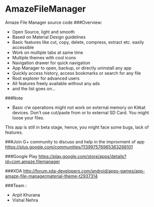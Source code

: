 # AmazeFileManager
Amaze File Manager source code
###Overview:
- Open Source, light and smooth
- Based on Material Design guidelines
- Basic features like cut, copy, delete, compress, extract etc. easily accessible
- Work on multiple tabs at same time
- Multiple themes with cool icons
- Navigation drawer for quick navigation
- App Manager to open, backup, or directly uninstall any app
- Quickly access history, access bookmarks or search for any file
- Root explorer for advanced users
- All features freely available without any ads
- and the list goes on...

###Note
- Basic r/w operations might not work on external memory on Kitkat devices. Don't use cut/paste from or to external SD Card. You might loose your files.

This app is still in beta stage, hence, you might face some bugs, lack of features.

###Join G+ community to discuss and help in the improvment of app
https://plus.google.com/communities/113997576965363268101

###Google Play
https://play.google.com/store/apps/details?id=com.amaze.filemanager

###XDA
http://forum.xda-developers.com/android/apps-games/app-amaze-file-managermaterial-theme-t2937314

###Team :
- Arpit Khurana
- Vishal Nehra

